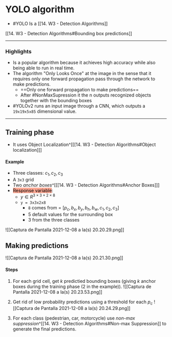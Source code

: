 ---
---

# YOLO algorithm
- #YOLO Is a [[14. W3 - Detection Algorithms]]

[[14. W3 - Detection Algorithms#Bounding box predictions]]


***
### Highlights
- Is a popular algorithm because it achieves high accuracy while also being able to run in real time.
- The algorithm "Only Looks Once" at the image in the sense that it requires only one forward propagation pass through the network to make predictions.
	- ==Only one forward propagation to make predictions==
	- After #NonMaxSupression it the n outputs recognized objects together with the bounding boxes
- #YOLOv2 runs an input image through a CNN, which outputs a `19x19x5x85` dimensional value.
***

## Training phase

- It uses Object Localization^[[[14. W3 - Detection Algorithms#Object localization]]]

#### Example
- Three classes: $c_1, c_2, c_3$
- A `3x3` grid
- Two *anchor boxes*^[[[14. W3 - Detection Algorithms#Anchor Boxes]]]
- <mark style='background-color: #FFA793 !important'>Response variable</mark>:
	- $y \in R^{3\times3\times2\times8}$
	-  `y = 3x3x2x8`
		-  `8` comes from = $[p_c, b_x, b_y, b_h, b_w, c_1, c_2, c_3]$
		-  $5$ default values for the surrounding box
		-  $3$ from the three classes
		
![[Captura de Pantalla 2021-12-08 a la(s) 20.20.29.png]]

## Making predictions
![[Captura de Pantalla 2021-12-08 a la(s) 20.21.30.png]]

#### Steps 
1. For each grid cell, get $k$ predictied bounding boxes (giving $k$ anchor boxes during the training phase (2 in the example)).
![[Captura de Pantalla 2021-12-08 a la(s) 20.23.53.png]]

2. Get rid of low probability predictions using a threshold for each $p_c$
![[Captura de Pantalla 2021-12-08 a la(s) 20.24.29.png]]

3. For each class (pedestrian, car, motorcycle) use *non-max suppression*^[[14. W3 - Detection Algorithms#Non-max Suppression]] to generate the final predictions.

